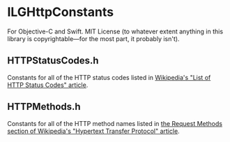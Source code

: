 # ILGHttpConstants

For Objective-C and Swift.  MIT License (to whatever extent anything in this library is copyrightable—for the most part, it probably isn't).

## HTTPStatusCodes.h

Constants for all of the HTTP status codes listed in [Wikipedia's "List of HTTP Status Codes" article](http://en.wikipedia.org/wiki/Http_status_codes).

## HTTPMethods.h

Constants for all of the HTTP method names listed in [the Request Methods section of Wikipedia's "Hypertext Transfer Protocol" article](http://en.wikipedia.org/wiki/Hypertext_Transfer_Protocol#Request_methods).